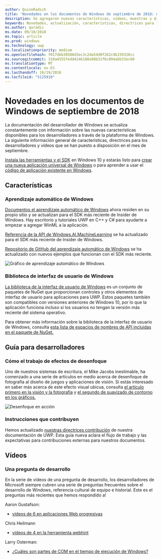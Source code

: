 ```yaml
---
author: QuinnRadich
title: 'Novedades en los documentos de Windows de septiembre de 2018: desarrollar aplicaciones para UWP'
description: Se agregaron nuevas características, vídeos, muestras y directrices para los desarrolladores a la documentación de desarrollador de Windows 10 de septiembre de 2018.
keywords: Novedades, actualización, características, directrices para los desarrolladores, Windows 10, septiembre
ms.author: quradic
ms.date: 09/10/2018
ms.topic: article
ms.prod: windows
ms.technology: uwp
ms.localizationpriority: medium
ms.openlocfilehash: f017dbb30586d3ec3c2da54d0f262c4b159328cc
ms.sourcegitcommit: 310a4555fedd4246188a98b31f6c094abb33ec60
ms.translationtype: MT
ms.contentlocale: es-ES
ms.lasthandoff: 10/19/2018
ms.locfileid: "5125910"
---
```

# <a name="whats-new-in-the-windows-developer-docs-in-september-2018"></a>Novedades en los documentos de Windows de septiembre de 2018

La documentación del desarrollador de Windows se actualiza constantemente con información sobre las nuevas características disponibles para los desarrolladores a través de la plataforma de Windows. La siguiente información general de características, directrices para los desarrolladores y vídeos que se han puesto a disposición en el mes de septiembre.

[Instala las herramientas y el SDK](http://go.microsoft.com/fwlink/?LinkId=821431) en Windows 10 y estarás listo para [crear una nueva aplicación universal de Windows](../get-started/create-uwp-apps.md) o para aprender a usar el [código de aplicación existente en Windows](../porting/index.md).

## <a name="features"></a>Características

### <a name="windows-machine-learning"></a>Aprendizaje automático de Windows

[Documentos el aprendizaje automático de Windows](https://docs.microsoft.com/windows/ai/) ahora residen en su propio sitio y se actualizan para el SDK más reciente de Insider de Windows. Hay escritorio y tutoriales UWP en C++ y C# para ayudarte a empezar a agregar WinML a la aplicación.

[Referencia de la API de Windows.AI.MachineLearning](https://docs.microsoft.com/uwp/api/windows.ai.machinelearning) se ha actualizado para el SDK más reciente de Insider de Windows.

[Repositorio de GitHub del aprendizaje automático de Windows](https://github.com/Microsoft/Windows-Machine-Learning) se ha actualizado con nuevos ejemplos que funcionan con el SDK más reciente.

![Gráfico de aprendizaje automático de Windows](images/winml-graphic.png)

### <a name="windows-ui-library"></a>Biblioteca de interfaz de usuario de Windows

[La biblioteca de la interfaz de usuario de Windows](https://aka.ms/winui-docs) es un conjunto de paquetes de NuGet que proporcionan controles y otros elementos de interfaz de usuario para aplicaciones para UWP. Estos paquetes también son compatibles con versiones anteriores de Windows 10, por lo que la aplicación funciona incluso si los usuarios no tengan la versión más reciente del sistema operativo.

Para obtener más información sobre la biblioteca de la interfaz de usuario de Windows, consulta [esta lista de espacios de nombres de API incluidas en el paquete de NuGet.](https://docs.microsoft.com/uwp/api/overview/winui/)

## <a name="developer-guidance"></a>Guía para desarrolladores

### <a name="how-blur-effects-work"></a>Cómo el trabajo de efectos de desenfoque

Uno de nuestros sistemas de escritura, el Mike Jacobs inestimable, ha comenzado a una serie de artículos en medio acerca de desenfoque de fotografía al diseño de juegos y aplicaciones de visión. Si estás interesado en saber más acerca de este efecto visual ubicua, consulta [el artículo primero en la visión y la fotografía](https://medium.com/microsoft-design/science-in-the-system-how-blur-effects-work-8b0590996e09) y [el segundo de suavizado de contorno en los gráficos.](https://medium.com/microsoft-design/science-in-the-system-how-blur-effects-work-part-2-c5589a738515)

![Desenfoque en acción](images/blur-example.jpg)

### <a name="contributing-guidance"></a>Instrucciones que contribuyen

Hemos actualizado [nuestras directrices contribución](https://github.com/MicrosoftDocs/windows-uwp/blob/docs/CONTRIBUTING.md) de nuestra documentación de UWP. Esta guía nueva aclara el flujo de trabajo y las expectativas para contribuciones externas para nuestros documentos.

## <a name="videos"></a>Vídeos

### <a name="one-dev-question"></a>Una pregunta de desarrollo

En la serie de vídeos de una pregunta de desarrollo, los desarrolladores de Microsoft siempre cubren una serie de preguntas frecuentes sobre el desarrollo de Windows, referencia cultural de equipo e historial. Este es el preguntas más recientes que hemos respondido a!

Aaron Gustafson:

* [vídeos de 6 en aplicaciones Web progresivas](https://www.youtube.com/playlist?list=PLWs4_NfqMtoyPHoI-CIB71mEq-om6m35I)

Chris Heilmann

* [vídeos de 4 en la herramienta webhint](https://www.youtube.com/watch?v=eXfmxmiA00Y&list=PLWs4_NfqMtow00LM-vgyECAlMDxx84Q2v)

Larry Osterman:

* [¿Cuáles son partes de COM en el tiempo de ejecución de Windows?](https://youtu.be/_nsMjHqRn1w)